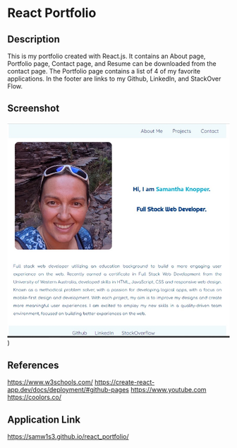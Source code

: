 # React Portfolio

## Description
This is my portfolio created with React.js. It contains an About page, Portfolio page, Contact page, and Resume can be downloaded from the contact page. The Portfolio page contains a list of 4 of my favorite applications. In the footer are links to my Github, LinkedIn, and StackOver Flow.

## Screenshot
<img src="./src/assests/portfolioScreenshot.jpg">)

## References
https://www.w3schools.com/
https://create-react-app.dev/docs/deployment/#github-pages
https://www.youtube.com
https://coolors.co/


## Application Link
https://samw1s3.github.io/react_portfolio/